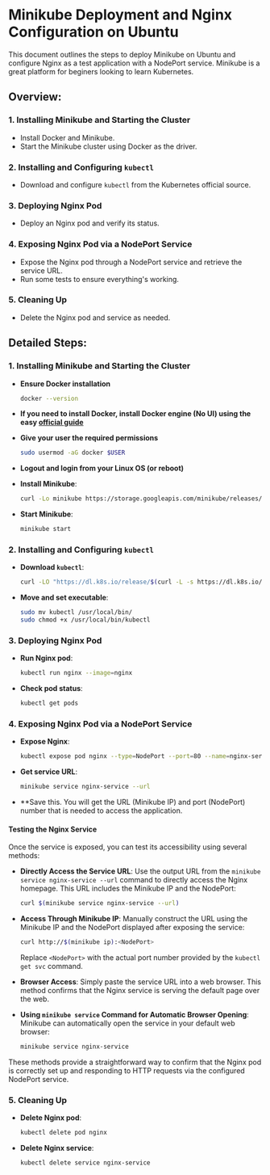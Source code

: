 # Minikube Deployment and Nginx Configuration on Ubuntu

This document outlines the steps to deploy Minikube on Ubuntu and configure Nginx as a test application with a NodePort service. 
Minikube is a great platform for beginers looking to learn Kubernetes.

## Overview:

### 1. Installing Minikube and Starting the Cluster
   - Install Docker and Minikube.
   - Start the Minikube cluster using Docker as the driver.

### 2. Installing and Configuring `kubectl`
   - Download and configure `kubectl` from the Kubernetes official source.

### 3. Deploying Nginx Pod
   - Deploy an Nginx pod and verify its status.

### 4. Exposing Nginx Pod via a NodePort Service
   - Expose the Nginx pod through a NodePort service and retrieve the service URL.
   - Run some tests to ensure everything's working.

### 5. Cleaning Up
   - Delete the Nginx pod and service as needed.

## Detailed Steps:

### 1. Installing Minikube and Starting the Cluster
- **Ensure Docker installation**
  ```bash
  docker --version
  ```
- **If you need to install Docker, install Docker engine (No UI) using the easy [official guide](https://docs.docker.com/engine/install/)**
- **Give your user the required permissions**
  ```bash
  sudo usermod -aG docker $USER
  ```
- **Logout and login from your Linux OS (or reboot)**
  
- **Install Minikube**:
  ```bash
  curl -Lo minikube https://storage.googleapis.com/minikube/releases/latest/minikube-linux-amd64 && sudo install minikube /usr/local/bin/
  ```
- **Start Minikube**:
  ```bash
  minikube start
  ```

### 2. Installing and Configuring `kubectl`
- **Download `kubectl`**:
  ```bash
  curl -LO "https://dl.k8s.io/release/$(curl -L -s https://dl.k8s.io/release/stable.txt)/bin/linux/amd64/kubectl"
  ```
- **Move and set executable**:
  ```bash
  sudo mv kubectl /usr/local/bin/
  sudo chmod +x /usr/local/bin/kubectl
  ```

### 3. Deploying Nginx Pod
- **Run Nginx pod**:
  ```bash
  kubectl run nginx --image=nginx
  ```
- **Check pod status**:
  ```bash
  kubectl get pods
  ```

### 4. Exposing Nginx Pod via a NodePort Service

- **Expose Nginx**:
  ```bash
  kubectl expose pod nginx --type=NodePort --port=80 --name=nginx-service
  ```
- **Get service URL**:
  ```bash
  minikube service nginx-service --url
  ```
- **Save this. You will get the URL (Minikube IP) and port (NodePort) number that is needed to access the application.

#### Testing the Nginx Service

Once the service is exposed, you can test its accessibility using several methods:

- **Directly Access the Service URL**:
  Use the output URL from the `minikube service nginx-service --url` command to directly access the Nginx homepage. This URL includes the Minikube IP and the NodePort:
  ```bash
  curl $(minikube service nginx-service --url)
  ```

- **Access Through Minikube IP**:
  Manually construct the URL using the Minikube IP and the NodePort displayed after exposing the service:
  ```bash
  curl http://$(minikube ip):<NodePort>
  ```
  Replace `<NodePort>` with the actual port number provided by the `kubectl get svc` command.

- **Browser Access**:
  Simply paste the service URL into a web browser. This method confirms that the Nginx service is serving the default page over the web.

- **Using `minikube service` Command for Automatic Browser Opening**:
  Minikube can automatically open the service in your default web browser:
  ```bash
  minikube service nginx-service
  ```

These methods provide a straightforward way to confirm that the Nginx pod is correctly set up and responding to HTTP requests via the configured NodePort service.

### 5. Cleaning Up
- **Delete Nginx pod**:
  ```bash
  kubectl delete pod nginx
  ```
- **Delete Nginx service**:
  ```bash
  kubectl delete service nginx-service
  ```

